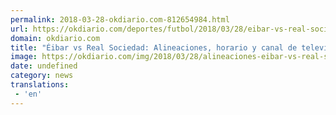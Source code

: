 ```yaml
---
permalink: 2018-03-28-okdiario.com-812654984.html
url: https://okdiario.com/deportes/futbol/2018/03/28/eibar-vs-real-sociedad-alineaciones-horario-canal-tv-2038319
domain: okdiario.com
title: "Éibar vs Real Sociedad: Alineaciones, horario y canal de televisión"
image: https://okdiario.com/img/2018/03/28/alineaciones-eibar-vs-real-sociedad-liga-santander.jpg
date: undefined
category: news
translations: 
 - 'en'
---
```


